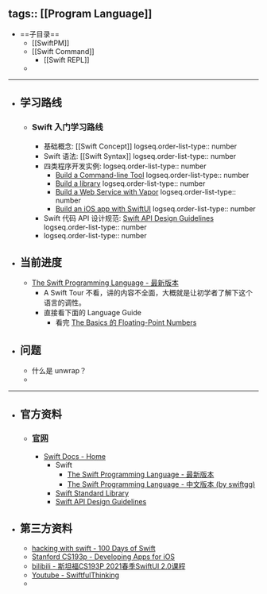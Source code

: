 tags:: [[Program Language]]
---

- ==子目录==
	- [[SwiftPM]]
	- [[Swift Command]]
		- [[Swift REPL]]
	-
- ---
- ## 学习路线
	- ### Swift 入门学习路线
		- 基础概念: [[Swift Concept]]
		  logseq.order-list-type:: number
		- Swift 语法: [[Swift Syntax]]
		  logseq.order-list-type:: number
		- 四类程序开发实例:
		  logseq.order-list-type:: number
			- [Build a Command-line Tool](https://www.swift.org/getting-started/cli-swiftpm/)
			  logseq.order-list-type:: number
			- [Build a library](https://www.swift.org/getting-started/library-swiftpm/)
			  logseq.order-list-type:: number
			- [Build a Web Service with Vapor](https://www.swift.org/getting-started/vapor-web-server/)
			  logseq.order-list-type:: number
			- [Build an iOS app with SwiftUI](https://www.swift.org/getting-started/swiftui/)
			  logseq.order-list-type:: number
		- Swift 代码 API 设计规范: [Swift API Design Guidelines](https://www.swift.org/documentation/api-design-guidelines/)
		  logseq.order-list-type:: number
		- logseq.order-list-type:: number
- ## 当前进度
	- [The Swift Programming Language - 最新版本](https://docs.swift.org/swift-book/documentation/the-swift-programming-language/)
		- A Swift Tour 不看，讲的内容不全面，大概就是让初学者了解下这个语言的调性。
		- 直接看下面的 Language Guide
			- 看完  [The Basics 的 Floating-Point Numbers](https://docs.swift.org/swift-book/documentation/the-swift-programming-language/thebasics)
- ## 问题
	- 什么是 unwrap？
	-
- ---
- ## 官方资料
	- ### [官网](https://www.swift.org/)
		- [Swift Docs - Home](https://www.swift.org/documentation/)
			- Swift
				- [The Swift Programming Language - 最新版本](https://docs.swift.org/swift-book/documentation/the-swift-programming-language/)
				- [The Swift Programming Language - 中文版本 (by swiftgg)](https://gitbook.swiftgg.team/swift/)
			- [Swift Standard Library](https://developer.apple.com/documentation/swift/swift-standard-library)
			- [Swift API Design Guidelines](https://www.swift.org/documentation/api-design-guidelines/)
- ## 第三方资料
	- [hacking with swift - 100 Days of Swift](https://www.hackingwithswift.com/100)
	- [Stanford CS193p - Developing Apps for iOS](https://cs193p.sites.stanford.edu/2023)
	- [bilibili - 斯坦福CS193P 2021春季SwiftUI 2.0课程](https://www.bilibili.com/video/BV1q64y1d7x5/?vd_source=2b44b4aaa2e3bce2ee0eff9ff550c6bb)
	- [Youtube - SwiftfulThinking](https://www.youtube.com/@SwiftfulThinking/playlists)
	-